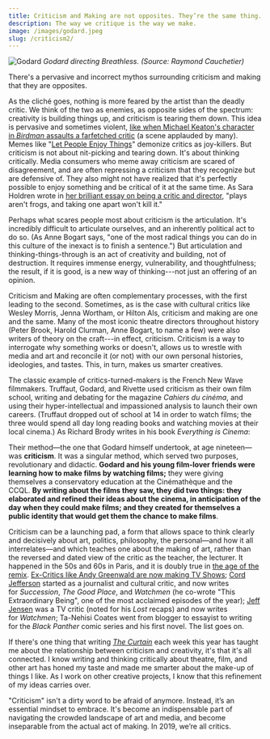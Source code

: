 ```yaml
---
title: Criticism and Making are not opposites. They’re the same thing.
description: The way we critique is the way we make.
image: /images/godard.jpeg
slug: /criticism2/
---
```


![Godard](/images/godard.jpeg)
_Godard directing Breathless. (Source: Raymond Cauchetier)_

There's a pervasive and incorrect mythos surrounding criticism and making that they are opposites.

As the cliché goes, nothing is more feared by the artist than the deadly critic. We think of the two as enemies, as opposite sides of the spectrum: creativity is building things up, and criticism is tearing them down. This idea is pervasive and sometimes violent, [like when Michael Keaton's character in ](https://www.youtube.com/watch?v=4d5KovCbU8w)_[Birdman ](https://www.youtube.com/watch?v=4d5KovCbU8w)_[assaults a farfetched critic](https://www.youtube.com/watch?v=4d5KovCbU8w) (a scene applauded by many). Memes like "[Let People Enjoy Things](https://knowyourmeme.com/memes/let-people-enjoy-things)" demonize critics as joy-killers. But criticism is not about nit-picking and tearing down. It's about thinking critically. Media consumers who meme away criticism are scared of disagreement, and are often repressing a criticism that they recognize but are defensive of. They also might not have realized that it's perfectly possible to enjoy something and be critical of it at the same time. As Sara Holdren wrote in [her brilliant essay on being a critic and director](https://www.vulture.com/2018/12/i-make-plays-i-write-criticism-im-not-my-own-enemy.html), "plays aren't frogs, and taking one apart won't kill it."

Perhaps what scares people most about criticism is the articulation. It's incredibly difficult to articulate ourselves, and an inherently political act to do so. (As Anne Bogart says, "one of the most radical things you can do in this culture of the inexact is to finish a sentence.") But articulation and thinking-things-through is an act of creativity and building, not of destruction. It requires immense energy, vulnerability, and thoughtfulness; the result, if it is good, is a new way of thinking---not just an offering of an opinion.

Criticism and Making are often complementary processes, with the first leading to the second. Sometimes, as is the case with cultural critics like Wesley Morris, Jenna Wortham, or Hilton Als, criticism and making are one and the same. Many of the most iconic theatre directors throughout history (Peter Brook, Harold Clurman, Anne Bogart, to name a few) were also writers of theory on the craft---in effect, criticism. Criticism is a way to interrogate why something works or doesn't, allows us to wrestle with media and art and reconcile it (or not) with our own personal histories, ideologies, and tastes. This, in turn, makes us smarter creatives.

The classic example of critics-turned-makers is the French New Wave filmmakers. Truffaut, Godard, and Rivette used criticism as their own film school, writing and debating for the magazine *Cahiers du cinéma*, and using their hyper-intellectual and impassioned analysis to launch their own careers. (Truffaut dropped out of school at 14 in order to watch films; the three would spend all day long reading books and watching movies at their local cinema.) As Richard Brody writes in his book *Everything is Cinema*:

Their method—the one that Godard himself undertook, at age nineteen—was **criticism**. It was a singular method, which served two purposes, revolutionary and didactic. **Godard and his young film-lover friends were learning how to make films by watching films;** they were giving themselves a conservatory education at the Cinémathèque and the CCQL. **By writing about the films they saw, they did two things: they elaborated and refined their ideas about the cinema, in anticipation of the day when they could make films; and they created for themselves a public identity that would get them the chance to make films**.

Criticism can be a launching pad, a form that allows space to think clearly and decisively about art, politics, philosophy, the personal—and how it all interrelates—and which teaches one about the making of art, rather than the reversed and dated view of the critic as the teacher, the lecturer. It happened in the 50s and 60s in Paris, and it is doubly true in [the age of the remix](https://guscuddy.substack.com/p/the-curtain-32-the-age-of-the-remix). [Ex-Critics like Andy Greenwald are now making TV Shows](https://www.nytimes.com/2019/10/22/arts/television/andy-greenwald-the-watch-podcast-briarpatch.html); [Cord Jefferson](https://cordjefferson.tumblr.com/work) started as a journalist and cultural critic, and now writes for *Succession*, *The Good Place*, and *Watchmen* (he co-wrote "This Extraordinary Being", one of the most acclaimed episodes of the year); [Jeff Jensen](https://twitter.com/ewdocjensen?lang=en) was a TV critic (noted for his *Lost* recaps) and now writes for *Watchmen*; Ta-Nehisi Coates went from blogger to essayist to writing for the *Black Panther* comic series and his first novel. The list goes on.

If there's one thing that writing [_The Curtain_](https://guscuddy.substack.com/) each week this year has taught me about the relationship between criticism and creativity, it's that it's all connected. I know writing and thinking critically about theatre, film, and other art has honed my taste and made me smarter about the make-up of things I like. As I work on other creative projects, I know that this refinement of my ideas carries over.

"Criticism" isn't a dirty word to be afraid of anymore. Instead, it’s an essential mindset to embrace. It's become an indispensable part of navigating the crowded landscape of art and media, and become inseparable from the actual act of making. In 2019, we’re all critics.
